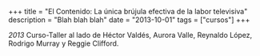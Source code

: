 +++
title = "El Contenido: La única brújula efectiva de la labor televisiva"
description = "Blah blah blah"
date = "2013-10-01"
tags = ["cursos"]
+++


*2013*
Curso-Taller al lado de Héctor Valdés, Aurora Valle, Reynaldo López, Rodrigo Murray y Reggie Clifford.
